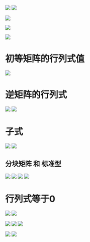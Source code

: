 ![](../photo/Pasted%20image%2020240617141748.png)
![](../photo/Pasted%20image%2020240220184907.png)

![](../photo/Pasted%20image%2020240220185018.png)

![](../photo/Pasted%20image%2020240220185035.png)

![](../photo/Pasted%20image%2020240308123315.png)
# 初等矩阵的行列式值
![](../photo/Pasted%20image%2020240617151214.png)

# 逆矩阵的行列式
![](../photo/Pasted%20image%2020240617151902.png)
![](../photo/Pasted%20image%2020240617151655.png)

# 子式
![](../photo/Pasted%20image%2020240617155426.png)
![](../photo/Pasted%20image%2020240617155650.png)
## 分块矩阵 和 标准型
![](../photo/Pasted%20image%2020240617160726.png)
![](../photo/Pasted%20image%2020240617161349.png)
![](../photo/Pasted%20image%2020240617161807.png)
![](../photo/Pasted%20image%2020240617161832.png)

# 行列式等于0
![](../photo/Pasted%20image%2020240617152156.png)
![](../photo/Pasted%20image%2020240617152210.png)


![](../photo/Pasted%20image%2020240617153147.png)
![](../photo/Pasted%20image%2020240617152328.png)
![](../photo/Pasted%20image%2020240617152403.png)


![](../photo/Pasted%20image%2020240617153228.png)
![](../photo/Pasted%20image%2020240617153406.png)
